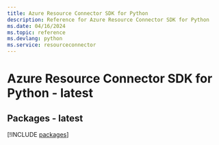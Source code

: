 ```yaml
---
title: Azure Resource Connector SDK for Python
description: Reference for Azure Resource Connector SDK for Python
ms.date: 04/16/2024
ms.topic: reference
ms.devlang: python
ms.service: resourceconnector
---
```

# Azure Resource Connector SDK for Python - latest
## Packages - latest
[!INCLUDE [packages](resource-connector-index.md)]
